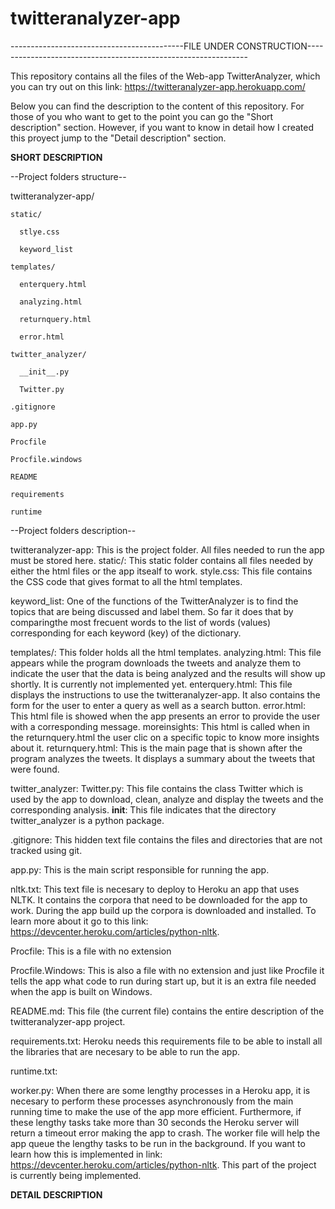 # twitteranalyzer-app

-------------------------------------------FILE UNDER CONSTRUCTION---------------------------------------------------------------


This repository contains all the files of the Web-app TwitterAnalyzer, which you can try out on this link: https://twitteranalyzer-app.herokuapp.com/

Below you can find the description to the content of this repository. For those of you who want to get to the point you can go the "Short description" section. However, if you want to know in detail how I created this proyect jump to the "Detail description" section.


**SHORT DESCRIPTION**

--Project folders structure--

twitteranalyzer-app/

    static/
    
      stlye.css
      
      keyword_list
      
    templates/
    
      enterquery.html
      
      analyzing.html
      
      returnquery.html
      
      error.html
      
    twitter_analyzer/
    
      __init__.py
      
      Twitter.py
      
    .gitignore
    
    app.py
    
    Procfile
    
    Procfile.windows
    
    README
    
    requirements
    
    runtime
    
--Project folders description--


twitteranalyzer-app: This is the project folder. All files needed to run the app must be stored here. 
  static/: This static folder contains all files needed by either the html files or the app itsealf to work.
    style.css: This file contains the CSS code that gives format to all the html templates.
  
  keyword_list: One of the functions of the TwitterAnalyzer is to find the topics that are being discussed and label them. So far it does that by comparingthe most frecuent words to the list of words (values) corresponding for each keyword (key) of the dictionary.
  
  templates/: This folder holds all the html templates. 
    analyzing.html: This file appears while the program downloads the tweets and analyze them to indicate the user that the data is being analyzed and the results will show up shortly. It is currently not implemented yet.
    enterquery.html: This file displays the instructions to use the twitteranalyzer-app. It also contains the form for the user to enter a query as well as a search button.
    error.html: This html file is showed when the app presents an error to provide the user with a corresponding message.
    moreinsights: This html is called when in the returnquery.html the user clic on a specific topic to know more insights about it. 
    returnquery.html: This is the main page that is shown after the program analyzes the tweets. It displays a summary about the tweets that were found.
  
  twitter_analyzer:
    Twitter.py: This file contains the class Twitter which is used by the app to download, clean, analyze and display the tweets and the corresponding analysis. 
    __init__: This file indicates that the directory twitter_analyzer is a python package.
  
  .gitignore: This hidden text file contains the files and directories that are not tracked using git.
  
  app.py: This is the main script responsible for running the app. 
  
  nltk.txt: This text file is necesary to deploy to Heroku an app that uses NLTK. It contains the corpora that need to be downloaded for the app to work. During the app build up the corpora is downloaded and installed. To learn more about it go to this link: https://devcenter.heroku.com/articles/python-nltk.
  
  Procfile: This is a file with no extension
  
  Procfile.Windows: This is also a file with no extension and just like Procfile it tells the app what code to run during start up, but it is an extra file needed when the app is built on Windows. 
  
  README.md: This file (the current file) contains the entire description of the twitteranalyzer-app project.
    
  requirements.txt: Heroku needs this requirements file to be able to install all the libraries that are necesary to be able to run the app. 
  
  runtime.txt: 
    
  worker.py: When there are some lengthy processes in a Heroku app, it is necesary to perform these processes asynchronously from the main running time to make the use of the app more efficient. Furthermore, if these lengthy tasks take more than 30 seconds the Heroku server will return a timeout error making the app to crash. The worker file will help the app queue the lengthy tasks to be run in the background. If you want to learn how this is implemented in link: https://devcenter.heroku.com/articles/python-nltk. This part of the project is currently being implemented.   
      


**DETAIL DESCRIPTION**
